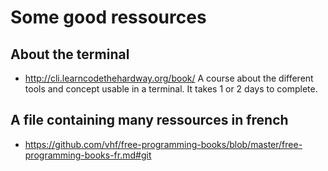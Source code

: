 # Some good ressources

## About the terminal
* http://cli.learncodethehardway.org/book/ A course about the different tools and concept usable in a terminal. It takes 1 or 2 days to complete.

## A file containing many ressources in french

* https://github.com/vhf/free-programming-books/blob/master/free-programming-books-fr.md#git
